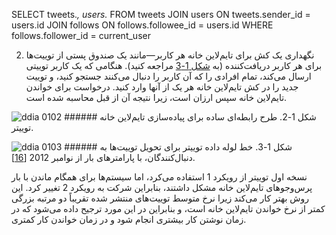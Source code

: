 SELECT tweets.*, users.* FROM tweets
  JOIN users   ON tweets.sender_id    = users.id
  JOIN follows ON follows.followee_id = users.id
  WHERE follows.follower_id = current_user

2. نگهداری یک کش برای تایم‌لاین خانه هر کاربر—مانند یک صندوق پستی از توییت‌ها برای هر کاربر دریافت‌کننده (به [شکل 1-3](#fig_twitter_timelines) مراجعه کنید). هنگامی که یک کاربر توییتی ارسال می‌کند، تمام افرادی را که آن کاربر را دنبال می‌کنند جستجو کنید، و توییت جدید را در کش تایم‌لاین خانه هر یک از آنها وارد کنید. درخواست برای خواندن تایم‌لاین خانه سپس ارزان است، زیرا نتیجه آن از قبل محاسبه شده است.

![ddia 0102](assets/ddia_0102.png) ###### شکل 1-2. طرح رابطه‌ای ساده برای پیاده‌سازی تایم‌لاین خانه توییتر.

![ddia 0103](assets/ddia_0103.png) ###### شکل 1-3. خط لوله داده توییتر برای تحویل توییت‌ها به دنبال‌کنندگان، با پارامترهای بار از نوامبر 2012 [[16](ch01.html#Krikorian2012)].

نسخه اول توییتر از رویکرد 1 استفاده می‌کرد، اما سیستم‌ها برای همگام ماندن با بار پرس‌وجوهای تایم‌لاین خانه مشکل داشتند، بنابراین شرکت به رویکرد 2 تغییر کرد. این روش بهتر کار می‌کند زیرا نرخ متوسط توییت‌های منتشر شده تقریباً دو مرتبه بزرگی کمتر از نرخ خواندن تایم‌لاین خانه است، و بنابراین در این مورد ترجیح داده می‌شود که در زمان نوشتن کار بیشتری انجام شود و در زمان خواندن کار کمتری. 